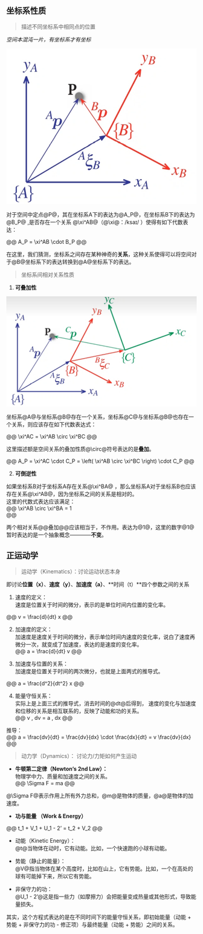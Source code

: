 


## 坐标系性质

> 描述不同坐标系中相同点的位置 

*空间本混沌一片，有坐标系才有坐标* 

![坐标系之间的关系](./img/00_kinematics/0.png ':size=WIDTHxHEIGHT')

对于空间中定点@P@，其在坐标系A下的表达为@A_P@，在坐标系B下的表达为@B_P@ ,是否存在一个关系 @\xi^AB@（@\xi@：/ksaɪ/ ）使得有如下代数表达：  

@@
A_P =  \xi^AB \cdot B_P
@@

在这里，我们猜测，坐标系之间存在某种神奇的**关系**，这种关系使得可以将空间对于@B@坐标系下的表达转换到@A@坐标系下的表达。


> 坐标系间相对关系性质

1. **可叠加性**

![可叠加性](./img/00_kinematics/1.png ':size=WIDTHxHEIGHT')

坐标系@A@与坐标系@B@存在一个关系，坐标系@C@与坐标系@B@也存在一个关系，则应该存在如下代数表达式：  

@@
\xi^AC =  \xi^AB \circ \xi^BC
@@

这里描述额是空间关系的叠加性质@\circ@符号表达的是**叠加**。   


@@
A_P =  \xi^AC \cdot C_P =  \left( \xi^AB \circ \xi^BC \right) \cdot C_P
@@


2. **可倒逆性**

如果坐标系B对于坐标系A存在关系@\xi^BA@ ，那么坐标系A对于坐标系B也应该存在关系@\xi^AB@，因为坐标系之间的关系是相对的。   
这里的代数式表达应该满足：  
@@
\xi^AB \circ \xi^BA = 1  
@@

两个相对关系@@叠加@@应该相当于，不作用。表达为@1@，这里的数字@1@暂时表达的是一个抽象概念————**不变**。      



## 正运动学  

> 运动学（Kinematics）：讨论运动状态本身  

即讨论**位置（x）**、**速度（y）**、**加速度（a）**、**时间（t）**四个参数之间的关系

1. 速度的定义：   
速度是位置关于时间的微分，表示的是单位时间内位置的变化率。   

@@
v = \frac{d}{dt} x
@@

2. 加速度的定义：   
加速度是速度关于时间的微分，表示单位时间内速度的变化率，说白了速度再微分一次，就变成了加速度，表达的是速度的变化率。      
@@
a = \frac{d}{dt} v
@@

3. 加速度与位置的关系：   
加速度是位置关于时间的两次微分，也就是上面两式的推导式。 

@@
a = \frac{d^2}{dt^2} x
@@

4. 能量守恒关系：  
实际上是上面三式的推导式，消去时间的@dt@后得到， 速度的变化与加速度和位移的关系是相互联系的，反映了动能和功的关系。   
@@
v \, dv = a \, dx
@@

推导：  
@@
a = \frac{dv}{dt} = \frac{dv}{dx} \cdot \frac{dx}{dt} = v \frac{dv}{dx}
@@

> 动力学（Dynamics）： 讨论力/力矩如何产生运动   

* **牛顿第二定律（Newton‘s 2nd Law）：**     
物理学中力、质量和加速度之间的关系。    
@@
\Sigma F = ma
@@

@\Sigma F@表示作用上所有外力总和，@m@是物体的质量，@a@是物体的加速度。

* **功与能量 （Work & Energy）**  

@@
t_1 + V_1 + U_1 - 2’ = t_2 + V_2
@@

* 动能（Kinetic Energy）：   
@t@当物体在动时，它有动能。比如，一个快速跑的小球有动能。   

* 势能（静止的能量）：  
@V@指当物体在某个高度时，比如在山上，它有势能。比如，一个在高处的球有可能掉下来，所以它有势能。  

* 非保守力的功：  
@U_1 - 2’@这是指一些力（如摩擦力）会把能量变成热量或其他形式，导致能量损失。   


其实，这个方程式表达的是在不同时间下的能量守恒关系，即初始能量（动能 + 势能 + 非保守力的功 - 修正项）与最终能量（动能 + 势能）之间的关系。   





